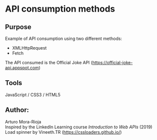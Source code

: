 # API consumption methods

## Purpose
Example of API consumption using two different methods:
- XMLHttpRequest
- Fetch

The API consumed is the Official Joke API (https://official-joke-api.appspot.com)

## Tools
JavaScript / CSS3 / HTML5

## Author:
Arturo Mora-Rioja  
Inspired by the LinkedIn Learning course *Introduction to Web APIs* (2019)  
Load spinner by Vineeth.TR (https://cssloaders.github.io/)